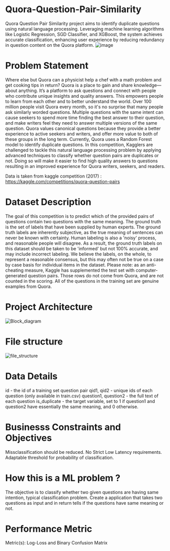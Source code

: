 # Quora-Question-Pair-Similarity

Quora Question Pair Similarity project aims to identify duplicate questions using natural language processing. Leveraging machine learning algorithms like Logistic Regression, SGD Classifier, and XGBoost, the system achieves accurate classification, enhancing user experience by reducing redundancy in question content on the Quora platform.
![image](https://github.com/anandr07/Quora-Question-Pair-Similarity/assets/66896800/d7ef0672-2561-4b55-900d-e52f70217373)

# Problem Statement
Where else but Quora can a physicist help a chef with a math problem and get cooking tips in return? Quora is a place to gain and share knowledge—about anything. It’s a platform to ask questions and connect with people who contribute unique insights and quality answers. This empowers people to learn from each other and to better understand the world. Over 100 million people visit Quora every month, so it's no surprise that many people ask similarly worded questions. Multiple questions with the same intent can cause seekers to spend more time finding the best answer to their question, and make writers feel they need to answer multiple versions of the same question. Quora values canonical questions because they provide a better experience to active seekers and writers, and offer more value to both of these groups in the long term. Currently, Quora uses a Random Forest model to identify duplicate questions. In this competition, Kagglers are challenged to tackle this natural language processing problem by applying advanced techniques to classify whether question pairs are duplicates or not. Doing so will make it easier to find high quality answers to questions resulting in an improved experience for Quora writers, seekers, and readers.

Data is taken from kaggle competition (2017) : https://kaggle.com/competitions/quora-question-pairs

# Dataset Description
The goal of this competition is to predict which of the provided pairs of questions contain two questions with the same meaning. The ground truth is the set of labels that have been supplied by human experts. The ground truth labels are inherently subjective, as the true meaning of sentences can never be known with certainty. Human labeling is also a 'noisy' process, and reasonable people will disagree. As a result, the ground truth labels on this dataset should be taken to be 'informed' but not 100% accurate, and may include incorrect labeling. We believe the labels, on the whole, to represent a reasonable consensus, but this may often not be true on a case by case basis for individual items in the dataset. Please note: as an anti-cheating measure, Kaggle has supplemented the test set with computer-generated question pairs. Those rows do not come from Quora, and are not counted in the scoring. All of the questions in the training set are genuine examples from Quora.

# Project Architecture
![Block_diagram](https://github.com/anandr07/Quora-Question-Pair-Similarity/assets/66896800/7fcedb9a-90b4-476c-801f-cde038c29863)

# File structure
![file_structure](https://github.com/anandr07/Quora-Question-Pair-Similarity/assets/66896800/f349632e-e24f-48b5-983b-5da69fe5f77c)

# Data Details
id - the id of a training set question pair
qid1, qid2 - unique ids of each question (only available in train.csv)
question1, question2 - the full text of each question
is_duplicate - the target variable, set to 1 if question1 and question2 have essentially the same meaning, and 0 otherwise.
# Businesss Constraints and Objectives
Missclassification should be reduced.
No Strict Low Latency requirements.
Adaptable threshold for probability of classification.
# How this is a ML problem ?
The objective is to classify whether two given questions are having same intention, typical classification problem. Create a application that takes two questions as input and in return tells if the questions have same meaning or not.

# Performance Metric
Metric(s): Log-Loss and Binary Confusion Matrix
